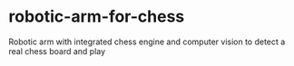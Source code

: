 # robotic-arm-for-chess
Robotic arm with integrated chess engine and computer vision to detect a real chess board and play 
